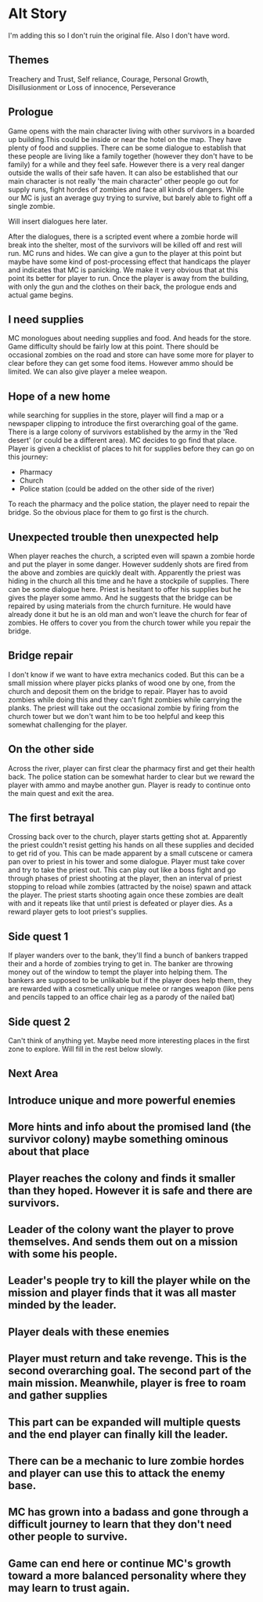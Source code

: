 # Alt Story

I'm adding this so I don't ruin the original file. Also I don't have word.

## Themes
Treachery and Trust, Self reliance, Courage, Personal Growth, Disillusionment or Loss of innocence, Perseverance

## Prologue

Game opens with the main character living with other survivors in a boarded up building.This could be inside or near the hotel on the map.
They have plenty of food and supplies. There can be some dialogue to establish that these people are living like a family together (however they don't have to be family)
for a while and they feel safe. However there is a very real danger outside the walls of their safe haven.
It can also be established that our main character is not really 'the main character' other people go out for supply runs, fight hordes of zombies and face all kinds of dangers.
While our MC is just an average guy trying to survive, but barely able to fight off a single zombie.

Will insert dialogues here later.

After the dialogues, there is a scripted event where a zombie horde will break into the shelter, most of the survivors will be killed off and rest will run.
MC runs and hides. We can give a gun to the player at this point but maybe have some kind of post-processing effect that handicaps the player and indicates that MC is panicking.
We make it very obvious that at this point its better for player to run.
Once the player is away from the building, with only the gun and the clothes on their back, the prologue ends and actual game begins.

## I need supplies
MC monologues about needing supplies and food. And heads for the store. Game difficulty should be fairly low at this point.
There should be occasional zombies on the road and store can have some more for player to clear before they can get some food items. However ammo should be limited.
We can also give player a melee weapon.

## Hope of a new home
while searching for supplies in the store, player will find a map or a newspaper clipping to introduce the first overarching goal of the game.
There is a large colony of survivors established by the army in the 'Red desert' (or could be a different area). MC decides to go find that place.
Player is given a checklist of places to hit for supplies before they can go on this journey:
- Pharmacy
- Church
- Police station (could be added on the other side of the river)

To reach the pharmacy and the police station, the player need to repair the bridge. So the obvious place for them to go first is the church.

## Unexpected trouble then unexpected help
When player reaches the church, a scripted even will spawn a zombie horde and put the player in some danger.
However suddenly shots are fired from the above and zombies are quickly dealt with.
Apparently the priest was hiding in the church all this time and he have a stockpile of supplies. There can be some dialogue here.
Priest is hesitant to offer his supplies but he gives the player some ammo. And he suggests that the bridge can be repaired by using materials from the church furniture.
He would have already done it but he is an old man and won't leave the church for fear of zombies.
He offers to cover you from the church tower while you repair the bridge.

## Bridge repair
I don't know if we want to have extra mechanics coded. But this can be a small mission where player picks planks of wood one by one, from the church and deposit them on the bridge to repair.
Player has to avoid zombies while doing this and they can't fight zombies while carrying the planks.
The priest will take out the occasional zombie by firing from the church tower but we don't want him to be too helpful and keep this somewhat challenging for the player.

## On the other side
Across the river, player can first clear the pharmacy first and get their health back.
The police station can be somewhat harder to clear but we reward the player with ammo and maybe another gun.
Player is ready to continue onto the main quest and exit the area.

## The first betrayal
Crossing back over to the church, player starts getting shot at. Apparently the priest couldn't resist getting his hands on all these supplies and decided to get rid of you.
This can be made apparent by a small cutscene or camera pan over to priest in his tower and some dialogue. 
Player must take cover and try to take the priest out. 
This can play out like a boss fight and go through phases of priest shooting at the player, then an interval of priest stopping to reload while zombies (attracted by the noise) 
spawn and attack the player. The priest starts shooting again once these zombies are dealt with and it repeats like that until priest is defeated or player dies.
As a reward player gets to loot priest's supplies.

## Side quest 1
If player wanders over to the bank, they'll find a bunch of bankers trapped their and a horde of zombies trying to get in. The banker are throwing money out of the window to tempt the player into helping them.
The bankers are supposed to be unlikable but if the player does help them, they are rewarded with a cosmetically unique melee or ranges weapon (like pens and pencils tapped to an office chair leg as a parody of the nailed bat)

## Side quest 2
Can't think of anything yet. Maybe need more interesting places in the first zone to explore.
Will fill in the rest below slowly.


## Next Area
## Introduce unique and more powerful enemies
## More hints and info about the promised land (the survivor colony) maybe something ominous about that place
## Player reaches the colony and finds it smaller than they hoped. However it is safe and there are survivors.
## Leader of the colony want the player to prove themselves. And sends them out on a mission with some his people.
## Leader's people try to kill the player while on the mission and player finds that it was all master minded by the leader.
## Player deals with these enemies
## Player must return and take revenge. This is the second overarching goal. The second part of the main mission. Meanwhile, player is free to roam and gather supplies
## This part can be expanded will multiple quests and the end player can finally kill the leader.
## There can be a mechanic to lure zombie hordes and player can use this to attack the enemy base.
## MC has grown into a badass and gone through a difficult journey to learn that they don't need other people to survive.
## Game can end here or continue MC's growth toward a more balanced personality where they may learn to trust again.
